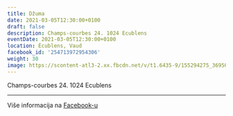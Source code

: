 ```yaml
---
title: Džuma
date: 2021-03-05T12:30:00+0100
draft: false
description: Champs-courbes 24. 1024 Ecublens
eventDate: 2021-03-05T12:30:00+0100
location: Écublens, Vaud
facebook_id: '254713972954306'
weight: 30
image: https://scontent-atl3-2.xx.fbcdn.net/v/t1.6435-9/155294275_3695079563921169_4909597834044538694_n.jpg?_nc_cat=101&ccb=1-7&_nc_sid=9e60e4&_nc_ohc=pl_g7Z1hZt4Q7kNvwFKIsgC&_nc_oc=Adm1HraipGYxb81l45RXrcTwsLl26i1NdtAliLu0VxkKzxYvtUQ6jYnAcGpEQUaGEcI&_nc_zt=23&_nc_ht=scontent-atl3-2.xx&edm=ABTKTjYEAAAA&_nc_gid=B6NjQy9hy1Rq6uqoKLGNhw&oh=00_AfeJQsNlMkaflZAE8S3sWBeJalb3v4p0sbPN1tSDU9LGMg&oe=69113D5B
---
```


Champs-courbes 24. 1024 Ecublens

---

Više informacija na [Facebook-u](https://facebook.com/events/254713972954306)